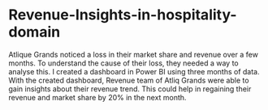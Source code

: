 # Revenue-Insights-in-hospitality-domain

Atlique Grands noticed a loss in their market share and revenue over a few months. To understand the cause of their loss, they needed a way to analyse this. I created a dashboard in Power BI using three months of data.
With the created dashboard, Revenue team of Atliq Grands were able to gain insights about their revenue trend. This could help in regaining their revenue and market share by 20% in the next month.
